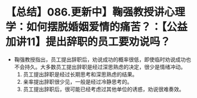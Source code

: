 # 【总结】086.更新中】鞠强教授讲心理学：如何摆脱婚姻爱情的痛苦？：【公益加讲11】提出辞职的员工要劝说吗？

-   鞠强教授指出，员工提出辞职后，劝说成功的概率很低，即使临时劝说成功也不会持久。大多数员工提出辞职是经过深思熟虑的决定，很少是情绪冲动。
    1.  员工提出辞职是经过长期思考和深思熟虑的结果。
    2.  亲率提出辞职很少见，一般是经过冷静思考的。
    3.  员工提出辞职后，很可能已经考虑过其他单位的诱惑，劝说很难奏效。